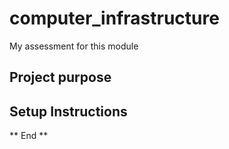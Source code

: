 # computer_infrastructure
My assessment for this module

## Project purpose

## Setup Instructions

** End **


